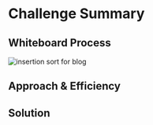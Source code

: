 # Challenge Summary
<!-- Description of the challenge -->

## Whiteboard Process
![insertion sort for blog](https://user-images.githubusercontent.com/61474974/168681927-aa79f9d7-0d60-4ac2-93ea-3227b4bf184d.jpg)
## Approach & Efficiency
<!-- What approach did you take? Why? What is the Big O space/time for this approach? -->

## Solution
<!-- Show how to run your code, and examples of it in action -->